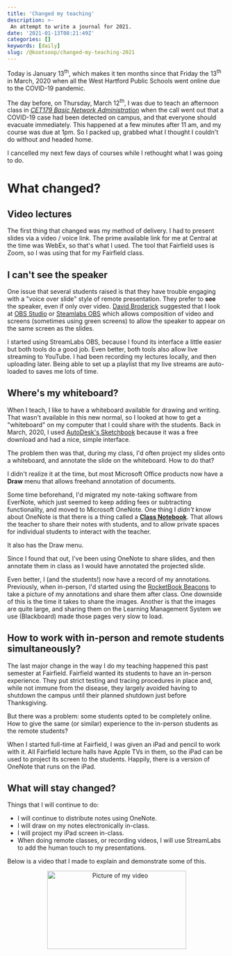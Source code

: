 ```yaml
---
title: 'Changed my teaching'
description: >-
 An attempt to write a journal for 2021.
date: '2021-01-13T08:21:49Z'
categories: []
keywords: [daily]
slug: /@kootsoop/changed-my-teaching-2021
---
```


Today is January 13<sup>th</sup>, which makes it ten months since that Friday the 13<sup>th</sup> in March, 2020 when all the West Hartford Public Schools went online due to the COVID-19 pandemic.

The day before, on Thursday, March 12<sup>th</sup>, I was due to teach an afternoon class in [*CET179 Basic Network Administration*](https://www2.ccsu.edu/course/CET179) when the call went out that a COVID-19 case had been detected on campus, and that everyone should evacuate immediately.  This happened at a few minutes after 11 am, and my course was due at 1pm.  So I packed up, grabbed what I thought I couldn't do without and headed home.  

I cancelled  my next few days of courses while I rethought what I was going to do.

# What changed?

## Video lectures

The first thing that changed was my method of delivery.  I had to present slides via a video / voice link.  The prime available link for me at Central at the time was WebEx, so that's what I used.  The tool that Fairfield uses is Zoom, so I was using that for my Fairfield class.

## I can't see the speaker

One issue that several students raised is that they have trouble engaging with a "voice over slide" style of remote presentation. They prefer to **see** the speaker, even if only over video.  [David Broderick](https://djbrod.github.io/) suggested that I look at [OBS Studio](https://obsproject.com/) or [Steamlabs OBS](https://streamlabs.com/) which allows composition of video and screens (sometimes using green screens) to allow  the speaker to appear on the same screen as the slides.

I started using StreamLabs OBS, because I found its interface a little easier but both tools do a good job.  Even better, both tools also allow live streaming to YouTube.  I had been recording my lectures locally, and then uploading later.  Being able to set up a playlist that my live streams are auto-loaded to saves me lots of time.

## Where's my whiteboard?

When I teach, I like to have a whiteboard available for drawing and writing.  That wasn't available in this new normal, so I looked at how to get a "whiteboard" on my computer that I could share with the students.  Back in March, 2020, I used [AutoDesk's Sketchbook](https://sketchbook.com/) because it was a free download and had a nice, simple interface.

The problem then was that, during my class, I'd often project my slides onto a whiteboard, and annotate the slide on the whiteboard.  How to do that?

I didn't realize it at the time, but most Microsoft Office products now have a **Draw** menu that allows freehand annotation of documents.

Some time beforehand, I'd migrated my note-taking software from EverNote, which just seemed to keep adding fees or subtracting functionality, and moved to Microsoft OneNote.  One thing I *didn't* know about OneNote is that there is a thing called a [**Class Notebook**](https://www.onenote.com/classnotebook).  That allows the teacher to share their notes with students, and to allow private spaces for individual students to interact with the teacher.

It also has the Draw menu.

Since I found that out, I've been using OneNote to share slides, and then annotate them in class as I would have annotated the projected slide.

Even better, I (and the students!) now have a record of my annotations.  Previously, when in-person, I'd started using the [RocketBook Beacons](https://getrocketbook.com/products/rocketbook-beacons?variant=14176264028221) to take a picture of my annotations and share them after class.  One downside of this is the time it takes to share the images. Another is that the images are quite large, and sharing them on the Learning Management System we use (Blackboard) made those pages very slow to load.

## How to work with in-person and remote students simultaneously?

The last major change in the way I do my teaching happened this past semester at Fairfield.  Fairfield wanted its students to have an in-person experience. They put strict testing and tracing procedures in place and, while not immune from the disease, they largely avoided having to shutdown the campus until their planned shutdown just before Thanksgiving.

But there was a problem: some students opted to be completely online.  How to give the same (or similar) experience to the in-person students as the remote students?

When I started full-time at Fairfield, I was given an iPad and pencil to work with it. All Fairfield lecture halls have Apple TVs in them, so the iPad can be used to project its screen to the students.  Happily, there is a version of OneNote that runs on the iPad.

## What will stay changed?

Things that I will continue to do:

 * I will continue to distribute notes using OneNote.
 * I will draw on my notes electronically in-class.
 * I will project my iPad screen in-class.
 * When doing remote classes, or recording videos, I will use StreamLabs to add the human touch to my presentations.

Below is a video that I made to explain and demonstrate some of this.

<div align="center">
  <a href="https://youtu.be/9ZD3Lzf1vO8"><img src="https://kootsoop.github.io/images/minime.png" alt="Picture of my video" width="320" height="180" /></a>
</div>